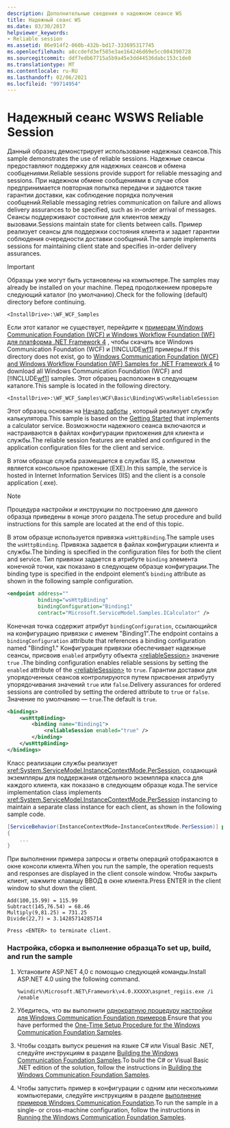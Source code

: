 ```yaml
---
description: Дополнительные сведения о надежном сеансе WS
title: Надежный сеанс WS
ms.date: 03/30/2017
helpviewer_keywords:
- Reliable session
ms.assetid: 86e914f2-060b-432b-bd17-333695317745
ms.openlocfilehash: a8ccdefd3ef585e3ae164246d69e5cc004390728
ms.sourcegitcommit: ddf7edb67715a5b9a45e3dd44536dabc153c1de0
ms.translationtype: MT
ms.contentlocale: ru-RU
ms.lasthandoff: 02/06/2021
ms.locfileid: "99714954"
---
```

# <a name="ws-reliable-session"></a><span data-ttu-id="251eb-103">Надежный сеанс WS</span><span class="sxs-lookup"><span data-stu-id="251eb-103">WS Reliable Session</span></span>

<span data-ttu-id="251eb-104">Данный образец демонстрирует использование надежных сеансов.</span><span class="sxs-lookup"><span data-stu-id="251eb-104">This sample demonstrates the use of reliable sessions.</span></span> <span data-ttu-id="251eb-105">Надежные сеансы предоставляют поддержку для надежных сеансов и обмена сообщениями.</span><span class="sxs-lookup"><span data-stu-id="251eb-105">Reliable sessions provide support for reliable messaging and sessions.</span></span> <span data-ttu-id="251eb-106">При надежном обмене сообщениями в случае сбоя предпринимается повторная попытка передачи и задаются такие гарантии доставки, как соблюдение порядка получения сообщений.</span><span class="sxs-lookup"><span data-stu-id="251eb-106">Reliable messaging retries communication on failure and allows delivery assurances to be specified, such as in-order arrival of messages.</span></span> <span data-ttu-id="251eb-107">Сеансы поддерживают состояние для клиентов между вызовами.</span><span class="sxs-lookup"><span data-stu-id="251eb-107">Sessions maintain state for clients between calls.</span></span> <span data-ttu-id="251eb-108">Пример реализует сеансы для поддержки состояния клиента и задает гарантии соблюдения очередности доставки сообщений.</span><span class="sxs-lookup"><span data-stu-id="251eb-108">The sample implements sessions for maintaining client state and specifies in-order delivery assurances.</span></span>  
  
> [!IMPORTANT]
> <span data-ttu-id="251eb-109">Образцы уже могут быть установлены на компьютере.</span><span class="sxs-lookup"><span data-stu-id="251eb-109">The samples may already be installed on your machine.</span></span> <span data-ttu-id="251eb-110">Перед продолжением проверьте следующий каталог (по умолчанию).</span><span class="sxs-lookup"><span data-stu-id="251eb-110">Check for the following (default) directory before continuing.</span></span>  
>
> `<InstallDrive>:\WF_WCF_Samples`  
>
> <span data-ttu-id="251eb-111">Если этот каталог не существует, перейдите к [примерам Windows Communication Foundation (WCF) и Windows Workflow Foundation (WF) для платформа .NET Framework 4](https://www.microsoft.com/download/details.aspx?id=21459) , чтобы скачать все Windows Communication Foundation (WCF) и [!INCLUDE[wf1](../../../../includes/wf1-md.md)] примеры.</span><span class="sxs-lookup"><span data-stu-id="251eb-111">If this directory does not exist, go to [Windows Communication Foundation (WCF) and Windows Workflow Foundation (WF) Samples for .NET Framework 4](https://www.microsoft.com/download/details.aspx?id=21459) to download all Windows Communication Foundation (WCF) and [!INCLUDE[wf1](../../../../includes/wf1-md.md)] samples.</span></span> <span data-ttu-id="251eb-112">Этот образец расположен в следующем каталоге.</span><span class="sxs-lookup"><span data-stu-id="251eb-112">This sample is located in the following directory.</span></span>  
>
> `<InstallDrive>:\WF_WCF_Samples\WCF\Basic\Binding\WS\wsReliableSession`  
  
 <span data-ttu-id="251eb-113">Этот образец основан на [Начало работы](getting-started-sample.md) , который реализует службу калькулятора.</span><span class="sxs-lookup"><span data-stu-id="251eb-113">This sample is based on the [Getting Started](getting-started-sample.md) that implements a calculator service.</span></span> <span data-ttu-id="251eb-114">Возможности надежного сеанса включаются и настраиваются в файлах конфигурации приложения для клиента и службы.</span><span class="sxs-lookup"><span data-stu-id="251eb-114">The reliable session features are enabled and configured in the application configuration files for the client and service.</span></span>  
  
 <span data-ttu-id="251eb-115">В этом образце служба размещается в службах IIS, а клиентом является консольное приложение (EXE).</span><span class="sxs-lookup"><span data-stu-id="251eb-115">In this sample, the service is hosted in Internet Information Services (IIS) and the client is a console application (.exe).</span></span>  
  
> [!NOTE]
> <span data-ttu-id="251eb-116">Процедура настройки и инструкции по построению для данного образца приведены в конце этого раздела.</span><span class="sxs-lookup"><span data-stu-id="251eb-116">The setup procedure and build instructions for this sample are located at the end of this topic.</span></span>  
  
 <span data-ttu-id="251eb-117">В этом образце используется привязка `wsHttpBinding`.</span><span class="sxs-lookup"><span data-stu-id="251eb-117">The sample uses the `wsHttpBinding`.</span></span> <span data-ttu-id="251eb-118">Привязка задается в файлах конфигурации клиента и службы.</span><span class="sxs-lookup"><span data-stu-id="251eb-118">The binding is specified in the configuration files for both the client and service.</span></span> <span data-ttu-id="251eb-119">Тип привязки задается в атрибуте `binding` элемента конечной точки, как показано в следующем образце конфигурации.</span><span class="sxs-lookup"><span data-stu-id="251eb-119">The binding type is specified in the endpoint element’s `binding` attribute as shown in the following sample configuration.</span></span>  
  
```xml  
<endpoint address=""  
          binding="wsHttpBinding"  
          bindingConfiguration="Binding1"
          contract="Microsoft.ServiceModel.Samples.ICalculator" />  
```  
  
 <span data-ttu-id="251eb-120">Конечная точка содержит атрибут `bindingConfiguration`, ссылающийся на конфигурацию привязки с именем "Binding1".</span><span class="sxs-lookup"><span data-stu-id="251eb-120">The endpoint contains a `bindingConfiguration` attribute that references a binding configuration named "Binding1."</span></span> <span data-ttu-id="251eb-121">Конфигурация привязки обеспечивает надежные сеансы, присвоив `enabled` атрибуту объекта [\<reliableSession>](../../configure-apps/file-schema/wcf/reliablesession.md) значение `true` .</span><span class="sxs-lookup"><span data-stu-id="251eb-121">The binding configuration enables reliable sessions by setting the `enabled` attribute of the [\<reliableSession>](../../configure-apps/file-schema/wcf/reliablesession.md) to `true`.</span></span> <span data-ttu-id="251eb-122">Гарантии доставки для упорядоченных сеансов контролируются путем присвоения атрибуту упорядочивания значений `true` или `false`.</span><span class="sxs-lookup"><span data-stu-id="251eb-122">Delivery assurances for ordered sessions are controlled by setting the ordered attribute to `true` or `false`.</span></span> <span data-ttu-id="251eb-123">Значение по умолчанию — `true`.</span><span class="sxs-lookup"><span data-stu-id="251eb-123">The default is `true`.</span></span>  
  
```xml  
<bindings>  
    <wsHttpBinding>  
        <binding name="Binding1">  
            <reliableSession enabled="true" />  
        </binding>  
    </wsHttpBinding>  
</bindings>  
```  
  
 <span data-ttu-id="251eb-124">Класс реализации службы реализует <xref:System.ServiceModel.InstanceContextMode.PerSession>, создающий экземпляры для поддержания отдельного экземпляра класса для каждого клиента, как показано в следующем образце кода.</span><span class="sxs-lookup"><span data-stu-id="251eb-124">The service implementation class implements <xref:System.ServiceModel.InstanceContextMode.PerSession> instancing to maintain a separate class instance for each client, as shown in the following sample code.</span></span>  

```csharp
[ServiceBehavior(InstanceContextMode=InstanceContextMode.PerSession)] public class CalculatorService : ICalculator  
{  
    ...  
}  
```
  
 <span data-ttu-id="251eb-125">При выполнении примера запросы и ответы операций отображаются в окне консоли клиента.</span><span class="sxs-lookup"><span data-stu-id="251eb-125">When you run the sample, the operation requests and responses are displayed in the client console window.</span></span> <span data-ttu-id="251eb-126">Чтобы закрыть клиент, нажмите клавишу ВВОД в окне клиента.</span><span class="sxs-lookup"><span data-stu-id="251eb-126">Press ENTER in the client window to shut down the client.</span></span>  
  
```console  
Add(100,15.99) = 115.99  
Subtract(145,76.54) = 68.46  
Multiply(9,81.25) = 731.25  
Divide(22,7) = 3.14285714285714  
  
Press <ENTER> to terminate client.  
```  
  
### <a name="to-set-up-build-and-run-the-sample"></a><span data-ttu-id="251eb-127">Настройка, сборка и выполнение образца</span><span class="sxs-lookup"><span data-stu-id="251eb-127">To set up, build, and run the sample</span></span>  
  
1. <span data-ttu-id="251eb-128">Установите ASP.NET 4,0 с помощью следующей команды.</span><span class="sxs-lookup"><span data-stu-id="251eb-128">Install ASP.NET 4.0 using the following command.</span></span>  
  
    ```console  
    %windir%\Microsoft.NET\Framework\v4.0.XXXXX\aspnet_regiis.exe /i /enable  
    ```  
  
2. <span data-ttu-id="251eb-129">Убедитесь, что вы выполнили [однократную процедуру настройки для Windows Communication Foundation примеров](one-time-setup-procedure-for-the-wcf-samples.md).</span><span class="sxs-lookup"><span data-stu-id="251eb-129">Ensure that you have performed the [One-Time Setup Procedure for the Windows Communication Foundation Samples](one-time-setup-procedure-for-the-wcf-samples.md).</span></span>  
  
3. <span data-ttu-id="251eb-130">Чтобы создать выпуск решения на языке C# или Visual Basic .NET, следуйте инструкциям в разделе [Building the Windows Communication Foundation Samples](building-the-samples.md).</span><span class="sxs-lookup"><span data-stu-id="251eb-130">To build the C# or Visual Basic .NET edition of the solution, follow the instructions in [Building the Windows Communication Foundation Samples](building-the-samples.md).</span></span>  
  
4. <span data-ttu-id="251eb-131">Чтобы запустить пример в конфигурации с одним или несколькими компьютерами, следуйте инструкциям в разделе [выполнение примеров Windows Communication Foundation](running-the-samples.md).</span><span class="sxs-lookup"><span data-stu-id="251eb-131">To run the sample in a single- or cross-machine configuration, follow the instructions in [Running the Windows Communication Foundation Samples](running-the-samples.md).</span></span>  
